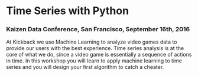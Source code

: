 # Time Series with Python

### Kaizen Data Conference, San Francisco, September 16th, 2016

At Kickback we use Machine Learning to analyze video games data to provide our users with the best experience. Time series analysis is at the core of what we do, since a video game is essentially a sequence of actions in time. In this workshop you will learn to apply machine learning to time series and you will design your first algorithm to catch a cheater.
